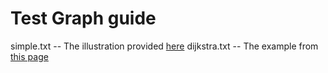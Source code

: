 # Test Graph guide

simple.txt -- The illustration provided [here](https://www.geeksforgeeks.org/breadth-first-search-or-bfs-for-a-graph/)
dijkstra.txt -- The example from [this page](https://www.geeksforgeeks.org/dijkstras-shortest-path-algorithm-greedy-algo-7/)
